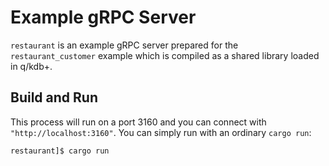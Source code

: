 # Example gRPC Server

`restaurant` is an example gRPC server prepared for the `restaurant_customer` example which is compiled as a shared library loaded in q/kdb+.

## Build and Run

This process will run on a port 3160 and you can connect with `"http://localhost:3160"`. You can simply run with an ordinary `cargo run`:
```sh
restaurant]$ cargo run
```

